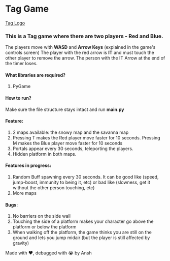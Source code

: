 # Tag Game
[Tag Logo](assets/TagLogo.png)

### This is a **Tag game** where there are two players - Red and Blue.
The players move with **WASD** and **Arrow Keys** (explained in the game's controls screen)
The player with the red arrow is **IT** and must touch the other player to remove the arrow.
The person with the IT Arrow at the end of the timer loses.

#### What libraries are required?
  1. PyGame

#### How to run?
Make sure the file structure stays intact and run **main.py**


#### Feature:
  1. 2 maps available: the snowy map and the savanna map
  2. Pressing T makes the Red player move faster for 10 seconds. Pressing M makes the Blue player move faster for 10 seconds
  3. Portals appear every 30 seconds, teleporting the players.
  4. Hidden platform in both maps.

#### Features in progress:
  1. Random Buff spawning every 30 seconds. It can be good like (speed, jump-boost, immunity to being it, etc) or bad like (slowness, get it without the other person touching, etc)
  2. More maps

#### Bugs:  
  1. No barriers on the side wall
  2. Touching the side of a platform makes your character go above the platform or below the platform
  3. When walking off the platform, the game thinks you are still on the ground and lets you jump midair (but the player is still affected by gravity)


Made with ❤️, debugged with 😭 by Ansh
